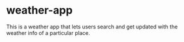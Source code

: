 # weather-app
This is a weather app that lets users search and get updated with the weather info of a particular place.
